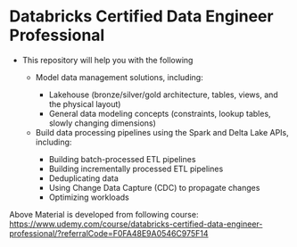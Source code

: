# Databricks Certified Data Engineer Professional

<ul>
  <li>This repository will help you with the following</li>
<ul>
  <li>Model data management solutions, including:</li>
  <ul>
    <li>Lakehouse (bronze/silver/gold architecture, tables, views, and the physical layout)</li>
    <li>General data modeling concepts (constraints, lookup tables, slowly changing dimensions)</li>
  </ul>
  <li>Build data processing pipelines using the Spark and Delta Lake APIs, including:</li>
  <ul>
    <li>Building batch-processed ETL pipelines</li>
    <li>Building incrementally processed ETL pipelines</li>
    <li>Deduplicating data</li>
    <li>Using Change Data Capture (CDC) to propagate changes</li>
    <li>Optimizing workloads</li>
  </ul>
</ul>
</ul>






Above Material is developed from following course:
<a> https://www.udemy.com/course/databricks-certified-data-engineer-professional/?referralCode=F0FA48E9A0546C975F14</a>